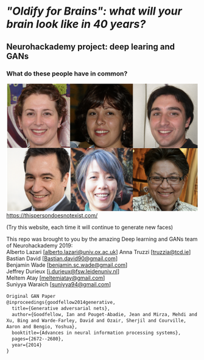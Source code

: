 # ***"Oldify for Brains": what will your brain look like in 40 years?***
## Neurohackademy project: deep learing and GANs

### What do these people have in common?

![GAN_examples](images/GAN_examples.png)
https://thispersondoesnotexist.com/

(Try this website, each time it will continue to generate new faces)

This repo was brought to you by the amazing Deep learning and GANs team of Neurohackademy 2019: <br>
Alberto Lazari [alberto.lazari@univ.ox.ac.uk]
Anna Truzzi [truzzia@tcd.ie] <br>
Bastian David [Bastian.david90@gmail.com] <br>
Benjamin Wade [benjamin.sc.wade@gmail.com] <br>
Jeffrey Durieux [j.durieux@fsw.leidenuniv.nl] <br>
Meltem Atay [meltemiatay@gmail.com] <br>
Suniyya Waraich [suniyya94@gmail.com] <br>


```
Original GAN Paper
@inproceedings{goodfellow2014generative,
  title={Generative adversarial nets},
  author={Goodfellow, Ian and Pouget-Abadie, Jean and Mirza, Mehdi and Xu, Bing and Warde-Farley, David and Ozair, Sherjil and Courville, Aaron and Bengio, Yoshua},
  booktitle={Advances in neural information processing systems},
  pages={2672--2680},
  year={2014}
}
